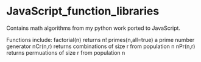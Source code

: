 # JavaScript_function_libraries

Contains math algorithms from my python work ported to JavaScript.

Functions include:
    factorial(n)
        returns n!
    primes(n,all=true)
        a prime number generator
    nCr(n,r)
        returns combinations of size r from population n
    nPr(n,r)
        returns permuations of size r from population n
